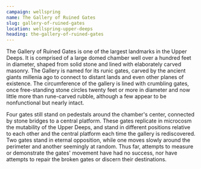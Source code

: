```yaml
---
campaign: wellspring
name: The Gallery of Ruined Gates
slug: gallery-of-ruined-gates
location: wellspring-upper-deeps
heading: the-gallery-of-ruined-gates
---
```


The Gallery of Ruined Gates is one of the largest landmarks in the Upper Deeps. It is comprised of a large domed chamber well over a hundred feet in diameter, shaped from solid stone and lined with elaborately carved masonry. The Gallery is named for its runic gates, carved by the ancient giants millenia ago to connect to distant lands and even other planes of existence. The circumference of the gallery is lined with crumbling gates, once free-standing stone circles twenty feet or more in diameter and now little more than rune-carved rubble, although a few appear to be nonfunctional but nearly intact.

Four gates still stand on pedestals around the chamber's center, connected by stone bridges to a central platform. These gates replicate in microcosm the mutability of the Upper Deeps, and stand in different positions relative to each other and the central platform each time the gallery is rediscovered. Two gates stand in eternal opposition, while one moves slowly around the perimeter and another seemingly at random. Thus far, attempts to measure or demonstrate the gates' movement have had no success, nor have attempts to repair the broken gates or discern their destinations.
